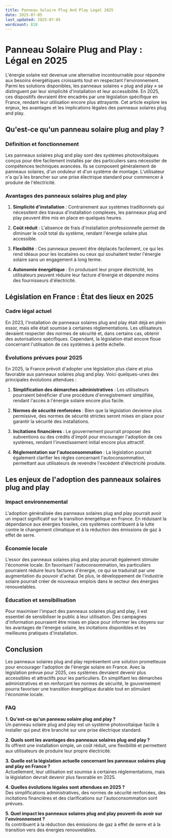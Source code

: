 ```yaml
---
title: Panneau Solaire Plug And Play Legal 2025
date: 2025-07-05
last_updated: 2025-07-05
wordcount: 818
---
```


# Panneau Solaire Plug and Play : Légal en 2025

L'énergie solaire est devenue une alternative incontournable pour répondre aux besoins énergétiques croissants tout en respectant l'environnement. Parmi les solutions disponibles, les panneaux solaires « plug and play » se distinguent par leur simplicité d'installation et leur accessibilité. En 2025, ces dispositifs devraient être encadrés par une législation spécifique en France, rendant leur utilisation encore plus attrayante. Cet article explore les enjeux, les avantages et les implications légales des panneaux solaires plug and play.

## Qu'est-ce qu'un panneau solaire plug and play ?

### Définition et fonctionnement

Les panneaux solaires plug and play sont des systèmes photovoltaïques conçus pour être facilement installés par des particuliers sans nécessiter de compétences techniques avancées. Ils se composent généralement de panneaux solaires, d'un onduleur et d'un système de montage. L'utilisateur n'a qu'à les brancher sur une prise électrique standard pour commencer à produire de l'électricité.

### Avantages des panneaux solaires plug and play

1. **Simplicité d'installation** : Contrairement aux systèmes traditionnels qui nécessitent des travaux d'installation complexes, les panneaux plug and play peuvent être mis en place en quelques heures.
   
2. **Coût réduit** : L'absence de frais d'installation professionnelle permet de diminuer le coût total du système, rendant l'énergie solaire plus accessible.

3. **Flexibilité** : Ces panneaux peuvent être déplacés facilement, ce qui les rend idéaux pour les locataires ou ceux qui souhaitent tester l'énergie solaire sans un engagement à long terme.

4. **Autonomie énergétique** : En produisant leur propre électricité, les utilisateurs peuvent réduire leur facture d'énergie et dépendre moins des fournisseurs d'électricité.

## Législation en France : État des lieux en 2025

### Cadre légal actuel

En 2023, l'installation de panneaux solaires plug and play était déjà en plein essor, mais elle était soumise à certaines réglementations. Les utilisateurs devaient respecter des normes de sécurité et, dans certains cas, obtenir des autorisations spécifiques. Cependant, la législation était encore floue concernant l'utilisation de ces systèmes à petite échelle.

### Évolutions prévues pour 2025

En 2025, la France prévoit d'adopter une législation plus claire et plus favorable aux panneaux solaires plug and play. Voici quelques-unes des principales évolutions attendues :

1. **Simplification des démarches administratives** : Les utilisateurs pourraient bénéficier d'une procédure d'enregistrement simplifiée, rendant l'accès à l'énergie solaire encore plus facile.

2. **Normes de sécurité renforcées** : Bien que la législation devienne plus permissive, des normes de sécurité strictes seront mises en place pour garantir la sécurité des installations.

3. **Incitations financières** : Le gouvernement pourrait proposer des subventions ou des crédits d'impôt pour encourager l'adoption de ces systèmes, rendant l'investissement initial encore plus attractif.

4. **Réglementation sur l'autoconsommation** : La législation pourrait également clarifier les règles concernant l'autoconsommation, permettant aux utilisateurs de revendre l'excédent d'électricité produite.

## Les enjeux de l'adoption des panneaux solaires plug and play

### Impact environnemental

L'adoption généralisée des panneaux solaires plug and play pourrait avoir un impact significatif sur la transition énergétique en France. En réduisant la dépendance aux énergies fossiles, ces systèmes contribuent à la lutte contre le changement climatique et à la réduction des émissions de gaz à effet de serre.

### Économie locale

L'essor des panneaux solaires plug and play pourrait également stimuler l'économie locale. En favorisant l'autoconsommation, les particuliers pourraient réduire leurs factures d'énergie, ce qui se traduirait par une augmentation du pouvoir d'achat. De plus, le développement de l'industrie solaire pourrait créer de nouveaux emplois dans le secteur des énergies renouvelables.

### Éducation et sensibilisation

Pour maximiser l'impact des panneaux solaires plug and play, il est essentiel de sensibiliser le public à leur utilisation. Des campagnes d'information pourraient être mises en place pour informer les citoyens sur les avantages de l'énergie solaire, les incitations disponibles et les meilleures pratiques d'installation.

## Conclusion

Les panneaux solaires plug and play représentent une solution prometteuse pour encourager l'adoption de l'énergie solaire en France. Avec la législation prévue pour 2025, ces systèmes devraient devenir plus accessibles et attractifs pour les particuliers. En simplifiant les démarches administratives et en renforçant les normes de sécurité, le gouvernement pourra favoriser une transition énergétique durable tout en stimulant l'économie locale. 

### FAQ

**1. Qu'est-ce qu'un panneau solaire plug and play ?**  
Un panneau solaire plug and play est un système photovoltaïque facile à installer qui peut être branché sur une prise électrique standard.

**2. Quels sont les avantages des panneaux solaires plug and play ?**  
Ils offrent une installation simple, un coût réduit, une flexibilité et permettent aux utilisateurs de produire leur propre électricité.

**3. Quelle est la législation actuelle concernant les panneaux solaires plug and play en France ?**  
Actuellement, leur utilisation est soumise à certaines réglementations, mais la législation devrait devenir plus favorable en 2025.

**4. Quelles évolutions légales sont attendues en 2025 ?**  
Des simplifications administratives, des normes de sécurité renforcées, des incitations financières et des clarifications sur l'autoconsommation sont prévues.

**5. Quel impact les panneaux solaires plug and play peuvent-ils avoir sur l'environnement ?**  
Ils contribuent à la réduction des émissions de gaz à effet de serre et à la transition vers des énergies renouvelables.